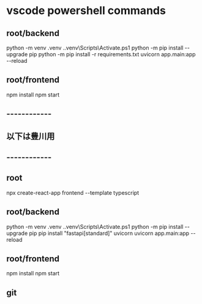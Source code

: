 # vscode powershell commands


## root/backend
python -m venv .venv
.\.venv\Scripts\Activate.ps1
python -m pip install --upgrade pip
python -m pip install -r requirements.txt
uvicorn app.main:app --reload

## root/frontend
npm install
npm start



## ------------
## 以下は豊川用
## ------------

## root
npx create-react-app frontend --template typescript

## root/backend 
python -m venv .venv
.\.venv\Scripts\Activate.ps1
python -m pip install --upgrade pip
pip install "fastapi[standard]" uvicorn
uvicorn app.main:app --reload

## root/frontend
npm install
npm start

## git